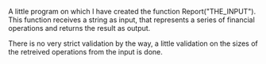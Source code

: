 A little program on which I have created the function Report("THE_INPUT"). This function receives a string as input, that represents a series of financial operations and returns the result as output.

There is no very strict validation by the way, a little validation on the sizes of the retreived operations from the input is done. 


